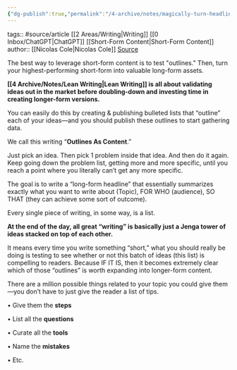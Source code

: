 ```yaml
---
{"dg-publish":true,"permalink":"/4-archive/notes/magically-turn-headlines-into-short-form-content-with-chat-gpt/"}
---
```


tags:: #source/article [[2 Areas/Writing\|Writing]] [[0 Inbox/ChatGPT\|ChatGPT]] [[Short-Form Content\|Short-Form Content]]
author:: [[Nicolas Cole\|Nicolas Cole]]
[Source](https://writewithai.substack.com/p/magically-turn-headlines-into-short)

The best way to leverage short-form content is to test "outlines." Then, turn your highest-performing short-form into valuable long-form assets.

**[[4 Archive/Notes/Lean Writing\|Lean Writing]] is all about validating ideas out in the market before doubling-down and investing time in creating longer-form versions.**

You can easily do this by creating & publishing bulleted lists that “outline” each of your ideas—and you should publish these outlines to start gathering data.

We call this writing “**Outlines As Content**.”

Just pick an idea. Then pick 1 problem inside that idea. And then do it again. Keep going down the problem list, getting more and more specific, until you reach a point where you literally can’t get any more specific.

The goal is to write a “long-form headline” that essentially summarizes exactly what you want to write about (Topic), FOR WHO (audience), SO THAT (they can achieve some sort of outcome).

Every single piece of writing, in some way, is a list.

**At the end of the day, all great “writing” is basically just a Jenga tower of ideas stacked on top of each other.**

It means every time you write something “short,” what you should really be doing is testing to see whether or not this batch of ideas (this list) is compelling to readers. Because IF IT IS, then it becomes extremely clear which of those “outlines” is worth expanding into longer-form content.

There are a million possible things related to your topic you could give them—you don’t have to just give the reader a list of tips.

•   Give them the **steps**
    
•   List all the **questions**
    
•   Curate all the **tools**
    
•   Name the **mistakes**
    
•   Etc.
